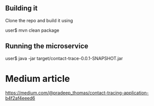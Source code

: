 ## Building it

Clone the repo and build it using

user$ mvn clean package

## Running the microservice

user$ java -jar target/contact-trace-0.0.1-SNAPSHOT.jar

# Medium article

https://medium.com/@pradeep_thomas/contact-tracing-application-b4f2af4eeed6
